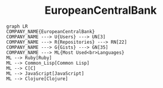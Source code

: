 <h1 align="center">EuropeanCentralBank</h1>

```mermaid
graph LR
COMPANY_NAME{EuropeanCentralBank}
COMPANY_NAME ---> U{Users} ---> UN[3]
COMPANY_NAME ---> R{Repositories} ---> RN[22]
COMPANY_NAME ---> G{Gists} ---> GN[35]
COMPANY_NAME ---> ML{Most Used<br>Languages}
ML --> Ruby[Ruby]
ML --> Common_Lisp[Common Lisp]
ML --> C[C]
ML --> JavaScript[JavaScript]
ML --> Clojure[Clojure]
```
